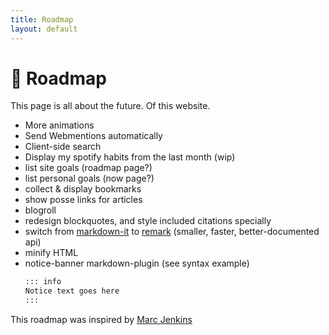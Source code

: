 ```yaml
---
title: Roadmap
layout: default
---
```


# 🚦 Roadmap
This page is all about the future. Of this website.
- More animations
- Send Webmentions automatically
- Client-side search
- Display my spotify habits from the last month (wip)
- list site goals (roadmap page?)
- list personal goals (now page?)
- collect & display bookmarks
- show posse links for articles
- blogroll
- redesign blockquotes, and style included citations specially
- switch from [markdown-it](https://github.com/markdown-it/markdown-it) to [remark](https://github.com/remarkjs/remark) (smaller, faster, better-documented api)
- minify HTML
- notice-banner markdown-plugin (see syntax example)
  ```md
  ::: info
  Notice text goes here
  :::
  ```
<!-- aesthetics: home page's main content should be roughly centered on desktop -->

This roadmap was inspired by [Marc Jenkins](https://marcjenkins.co.uk/roadmap/)
